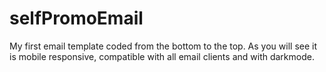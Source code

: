 # selfPromoEmail

My first email template coded from the bottom to the top. As you will see it is mobile responsive, compatible with all email clients and with darkmode. 
